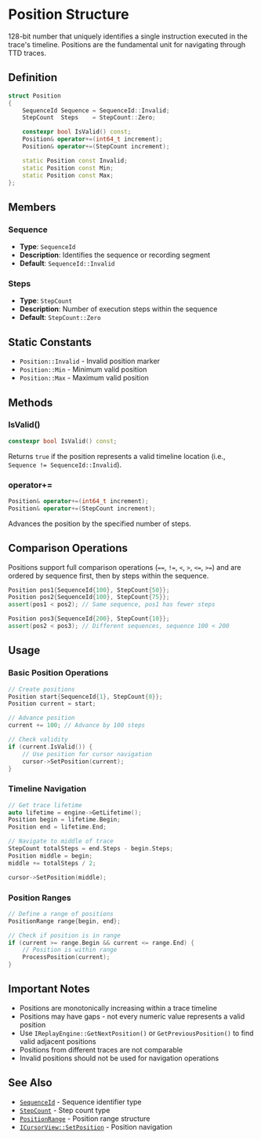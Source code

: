 # Position Structure

128-bit number that uniquely identifies a single instruction executed in the trace's timeline. Positions are the fundamental unit for navigating through TTD traces.

## Definition

```cpp
struct Position
{
    SequenceId Sequence = SequenceId::Invalid;
    StepCount  Steps    = StepCount::Zero;

    constexpr bool IsValid() const;
    Position& operator+=(int64_t increment);
    Position& operator+=(StepCount increment);

    static Position const Invalid;
    static Position const Min;
    static Position const Max;
};
```

## Members

### Sequence
- **Type**: `SequenceId`
- **Description**: Identifies the sequence or recording segment
- **Default**: `SequenceId::Invalid`

### Steps
- **Type**: `StepCount`  
- **Description**: Number of execution steps within the sequence
- **Default**: `StepCount::Zero`

## Static Constants

- `Position::Invalid` - Invalid position marker
- `Position::Min` - Minimum valid position
- `Position::Max` - Maximum valid position

## Methods

### IsValid()
```cpp
constexpr bool IsValid() const;
```
Returns `true` if the position represents a valid timeline location (i.e., `Sequence != SequenceId::Invalid`).

### operator+=
```cpp
Position& operator+=(int64_t increment);
Position& operator+=(StepCount increment);
```
Advances the position by the specified number of steps.

## Comparison Operations

Positions support full comparison operations (`==`, `!=`, `<`, `>`, `<=`, `>=`) and are ordered by sequence first, then by steps within the sequence.

```cpp
Position pos1{SequenceId{100}, StepCount{50}};
Position pos2{SequenceId{100}, StepCount{75}};
assert(pos1 < pos2); // Same sequence, pos1 has fewer steps

Position pos3{SequenceId{200}, StepCount{10}};
assert(pos2 < pos3); // Different sequences, sequence 100 < 200
```

## Usage

### Basic Position Operations
```cpp
// Create positions
Position start{SequenceId{1}, StepCount{0}};
Position current = start;

// Advance position
current += 100; // Advance by 100 steps

// Check validity
if (current.IsValid()) {
    // Use position for cursor navigation
    cursor->SetPosition(current);
}
```

### Timeline Navigation
```cpp
// Get trace lifetime
auto lifetime = engine->GetLifetime();
Position begin = lifetime.Begin;
Position end = lifetime.End;

// Navigate to middle of trace
StepCount totalSteps = end.Steps - begin.Steps;
Position middle = begin;
middle += totalSteps / 2;

cursor->SetPosition(middle);
```

### Position Ranges
```cpp
// Define a range of positions
PositionRange range{begin, end};

// Check if position is in range
if (current >= range.Begin && current <= range.End) {
    // Position is within range
    ProcessPosition(current);
}
```

## Important Notes

- Positions are monotonically increasing within a trace timeline
- Positions may have gaps - not every numeric value represents a valid position
- Use `IReplayEngine::GetNextPosition()` or `GetPreviousPosition()` to find valid adjacent positions
- Positions from different traces are not comparable
- Invalid positions should not be used for navigation operations

## See Also

- [`SequenceId`](../IdnaBasicTypes.h/enum-SequenceId.md) - Sequence identifier type
- [`StepCount`](enum-StepCount.md) - Step count type
- [`PositionRange`](struct-PositionRange.md) - Position range structure
- [`ICursorView::SetPosition`](interface-ICursorView.md#setposition) - Position navigation

